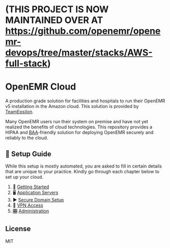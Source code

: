 # (THIS PROJECT IS NOW MAINTAINED OVER AT https://github.com/openemr/openemr-devops/tree/master/stacks/AWS-full-stack)

# OpenEMR Cloud

A production grade solution for facilities and hospitals to run their OpenEMR v5 installation in the Amazon cloud. This solution is provided by [TeamEpsilon](https://github.com/GoTeamEpsilon/purpose).

Many OpenEMR users run their system on premise and have not yet realized the benefits of cloud technologies. This repository provides a HIPAA and [BAA](http://searchhealthit.techtarget.com/definition/HIPAA-business-associate-agreement-BAA)-friendly solution for deploying OpenEMR securely and reliably to the cloud.

## 📒 Setup Guide

While this setup is mostly automated, you are asked to fill in certain details that are unique to your practice. Kindly go through each chapter below to set up your cloud.

1. 🚴 [Getting Started](chapters/01-Getting-Started.md)
2. 🖥 [Application Servers](chapters/02-Application-Servers.md)
3. ▶ [Secure Domain Setup](chapters/03-Secure-Domain-Setup.md)
4. 📝 [VPN Access](chapters/04-VPN-Access.md)
5. 🎛 [Administration](chapters/05-Administration.md)

## License

MIT
